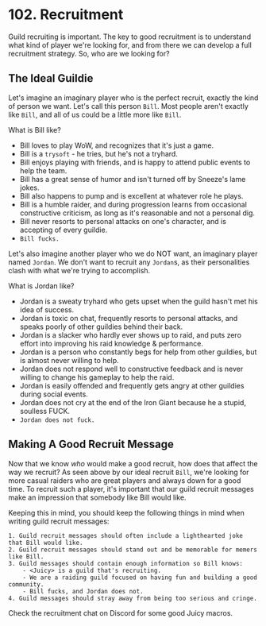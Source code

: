 # 102. Recruitment

Guild recruiting is important. The key to good recruitment is to understand what kind of player we're looking for, and from there we can develop a full recruitment strategy. So, who are we looking for?

## The Ideal <Juicy> Guildie

Let's imagine an imaginary player who is the perfect recruit, exactly the kind of person we want. Let's call this person `Bill`. Most people aren't exactly like `Bill`, and all of us could be a little more like `Bill`. 

What is Bill like?

- Bill loves to play WoW, and recognizes that it's just a game.
- Bill is a `trysoft` - he tries, but he's not a tryhard.
- Bill enjoys playing with friends, and is happy to attend public events to help the team.
- Bill has a great sense of humor and isn't turned off by Sneeze's lame jokes.
- Bill also happens to pump and is excellent at whatever role he plays.
- Bill is a humble raider, and during progression learns from occasional constructive criticism, as long as it's reasonable and not a personal dig.
- Bill never resorts to personal attacks on one's character, and is accepting of every guildie.
- `Bill fucks.`

Let's also imagine another player who we do NOT want, an imaginary player named `Jordan`. We don't want to recruit any `Jordan`s, as their personalities clash with what we're trying to accomplish.

What is Jordan like?

- Jordan is a sweaty tryhard who gets upset when the guild hasn't met his idea of success.
- Jordan is toxic on chat, frequently resorts to personal attacks, and speaks poorly of other guildies behind their back.
- Jordan is a slacker who hardly ever shows up to raid, and puts zero effort into improving his raid knowledge & performance.
- Jordan is a person who constantly begs for help from other guildies, but is almost never willing to help.
- Jordan does not respond well to constructive feedback and is never willing to change his gameplay to help the raid.
- Jordan is easily offended and frequently gets angry at other guildies during social events.
- Jordan does not cry at the end of the Iron Giant because he a stupid, soulless FUCK.
- `Jordan does not fuck.`

## Making A Good Recruit Message

Now that we know *who* would make a good recruit, how does that affect the way we recruit? As seen above by our ideal recruit `Bill`, we're looking for more casual raiders who are great players and always down for a good time. To recruit such a player, it's important that our guild recruit messages make an impression that somebody like Bill would like.

Keeping this in mind, you should keep the following things in mind when writing guild recruit messages:

    1. Guild recruit messages should often include a lighthearted joke that Bill would like.
    2. Guild recruit messages should stand out and be memorable for memers like Bill.
    3. Guild messages should contain enough information so Bill knows:
        - <Juicy> is a guild that's recruiting.
        - We are a raiding guild focused on having fun and building a good community.
        - Bill fucks, and Jordan does not.
    4. Guild messages should stray away from being too serious and cringe.

Check the recruitment chat on Discord for some good Juicy macros.
